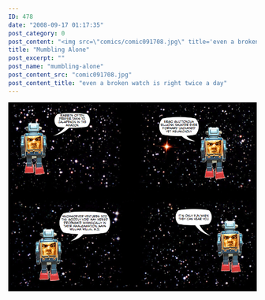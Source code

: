 ```yaml
---
ID: 478
date: "2008-09-17 01:17:35"
post_category: 0
post_content: "<img src=\"comics/comic091708.jpg\" title='even a broken watch is right twice a day' />"
title: "Mumbling Alone"
post_excerpt: ""
post_name: "mumbling-alone"
post_content_src: "comic091708.jpg"
post_content_title: "even a broken watch is right twice a day"
---
```



[![even a broken watch is right twice a day](/comics-hi-res/comic091708.jpg)](/comics-hi-res/comic091708.jpg "even a broken watch is right twice a day")
